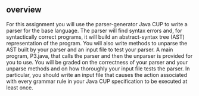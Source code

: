 ## overview

For this assignment you will use the parser-generator Java CUP to write a parser for the base language. The parser will find syntax errors and, for syntactically correct programs, it will build an abstract-syntax tree (AST) representation of the program. You will also write methods to unparse the AST built by your parser and an input file to test your parser. A main program, P3.java, that calls the parser and then the unparser is provided for you to use. You will be graded on the correctness of your parser and your unparse methods and on how thoroughly your input file tests the parser. In particular, you should write an input file that causes the action associated with every grammar rule in your Java CUP specification to be executed at least once.
